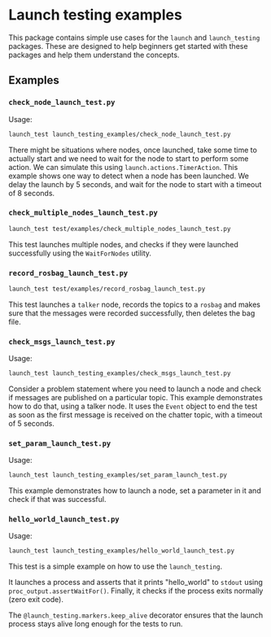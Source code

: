# Launch testing examples

This package contains simple use cases for the ``launch`` and ``launch_testing`` packages.
These are designed to help beginners get started with these packages and help them understand the concepts.

## Examples

### `check_node_launch_test.py`

Usage:

```sh
launch_test launch_testing_examples/check_node_launch_test.py
```

There might be situations where nodes, once launched, take some time to actually start and we need to wait for the node to start to perform some action.
We can simulate this using ``launch.actions.TimerAction``. This example shows one way to detect when a node has been launched.
We delay the launch by 5 seconds, and wait for the node to start with a timeout of 8 seconds.

### `check_multiple_nodes_launch_test.py`

```sh
launch_test test/examples/check_multiple_nodes_launch_test.py
```

This test launches multiple nodes, and checks if they were launched successfully using the `WaitForNodes` utility.

### `record_rosbag_launch_test.py`

```sh
launch_test test/examples/record_rosbag_launch_test.py
```

This test launches a `talker` node, records the topics to a `rosbag` and makes sure that the messages were recorded successfully,
then deletes the bag file.

### `check_msgs_launch_test.py`

Usage:

```sh
launch_test launch_testing_examples/check_msgs_launch_test.py
```

Consider a problem statement where you need to launch a node and check if messages are published on a particular topic.
This example demonstrates how to do that, using a talker node.
It uses the ``Event`` object to end the test as soon as the first message is received on the chatter topic, with a timeout of 5 seconds.

### `set_param_launch_test.py`

Usage:

```sh
launch_test launch_testing_examples/set_param_launch_test.py
```

This example demonstrates how to launch a node, set a parameter in it and check if that was successful.

### `hello_world_launch_test.py`

Usage:

```sh
launch_test launch_testing_examples/hello_world_launch_test.py
```

This test is a simple example on how to use the ``launch_testing``. 

It launches a process and asserts that it prints "hello_world" to ``stdout`` using ``proc_output.assertWaitFor()``.
Finally, it checks if the process exits normally (zero exit code).

The ``@launch_testing.markers.keep_alive`` decorator ensures that the launch process stays alive long enough for the tests to run.
